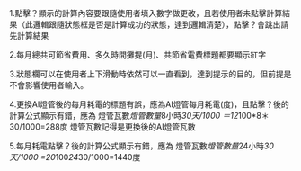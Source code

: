 1.點擊？顯示的計算內容要跟隨使用者填入數字做更改，且若使用者未點擊計算結果（此邏輯跟隨狀態框是否是計算成功的狀態，達到邏輯清楚），點擊？會跳出請先計算結果

2.每月總共可節省費用、多久時間攤提(月)、共節省電費標題都要顯示紅字

3.狀態欄可以在使用者上下滑動時依然可以一直看到，達到提示的目的，但前提是不會影響使用者輸入。

4.更換AI燈管後的每月耗電的標題有誤，應為AI燈管每月耗電(度)，且點擊？後的計算公式顯示有錯，應為
燈管瓦數*燈管數量*8小時*30天/1000
＝12*100*8＊30/1000=288度
燈管瓦數記得是更換後的AI燈管瓦數

5.每月耗電點擊？後的計算公式顯示有錯，應為
燈管瓦數*燈管數量*24小時*30天/1000
=20*100*24*30/1000=1440度

